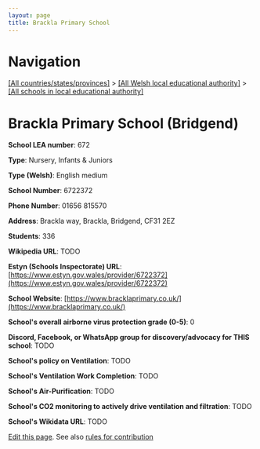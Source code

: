```yaml
---
layout: page
title: Brackla Primary School
---
```

# Navigation

[[All countries/states/provinces]](../../..) > [[All Welsh local educational authority]](../..) > [[All schools in local educational authority]](..)

# Brackla Primary School (Bridgend)

**School LEA number**: 672

**Type**: Nursery, Infants & Juniors

**Type (Welsh)**: English medium

**School Number**: 6722372

**Phone Number**: 01656 815570

**Address**: Brackla way, Brackla, Bridgend, CF31 2EZ

**Students**: 336

**Wikipedia URL**: TODO

**Estyn (Schools Inspectorate) URL**: [https://www.estyn.gov.wales/provider/6722372](https://www.estyn.gov.wales/provider/6722372)

**School Website**: [https://www.bracklaprimary.co.uk/](https://www.bracklaprimary.co.uk/)

**School's overall airborne virus protection grade (0-5)**: 0

**Discord, Facebook, or WhatsApp group for discovery/advocacy for THIS school**: TODO

**School's policy on Ventilation**: TODO

**School's Ventilation Work Completion**: TODO

**School's Air-Purification**: TODO

**School's CO2 monitoring to actively drive ventilation and filtration**: TODO

**School's Wikidata URL**: TODO




[Edit this page](https://github.com/VentilationProject/Wales/edit/prif/./Bridgend/Brackla_Primary_School.md). See also [rules for contribution](../../../contribution-rules/)